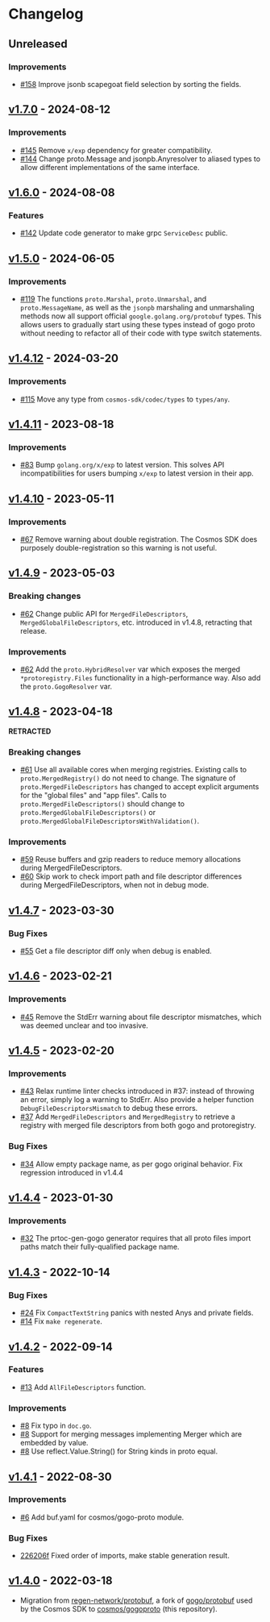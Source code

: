# Changelog

## Unreleased

### Improvements

- [#158](https://github.com/cosmos/gogoproto/pull/158) Improve jsonb scapegoat field selection by sorting the fields.

## [v1.7.0](https://github.com/cosmos/gogoproto/releases/tag/v1.7.0) - 2024-08-12

### Improvements

- [#145](https://github.com/cosmos/gogoproto/pull/145) Remove `x/exp` dependency for greater compatibility.
- [#144](https://github.com/cosmos/gogoproto/pull/144) Change proto.Message and jsonpb.Anyresolver to aliased types to allow different implementations of the same interface.

## [v1.6.0](https://github.com/cosmos/gogoproto/releases/tag/v1.6.0) - 2024-08-08

### Features

- [#142](https://github.com/cosmos/gogoproto/pull/142) Update code generator to make grpc `ServiceDesc` public.

## [v1.5.0](https://github.com/cosmos/gogoproto/releases/tag/v1.5.0) - 2024-06-05

### Improvements

- [#119](https://github.com/cosmos/gogoproto/pull/119) The functions `proto.Marshal`, `proto.Unmarshal`, and `proto.MessageName`, as well as the `jsonpb` marshaling and unmarshaling methods now all support official `google.golang.org/protobuf` types. This allows users to gradually start using these types instead of gogo proto without needing to refactor all of their code with type switch statements.

## [v1.4.12](https://github.com/cosmos/gogoproto/releases/tag/v1.4.12) - 2024-03-20

### Improvements

- [#115](https://github.com/cosmos/gogoproto/pull/115) Move any type from `cosmos-sdk/codec/types` to `types/any`.

## [v1.4.11](https://github.com/cosmos/gogoproto/releases/tag/v1.4.11) - 2023-08-18

### Improvements

- [#83](https://github.com/cosmos/gogoproto/pull/83) Bump `golang.org/x/exp` to latest version. This solves API incompatibilities for users bumping `x/exp` to latest version in their app.

## [v1.4.10](https://github.com/cosmos/gogoproto/releases/tag/v1.4.10) - 2023-05-11

### Improvements

- [#67](https://github.com/cosmos/gogoproto/pull/67) Remove warning about double registration. The Cosmos SDK does purposely double-registration so this warning is not useful.

## [v1.4.9](https://github.com/cosmos/gogoproto/releases/tag/v1.4.9) - 2023-05-03

### Breaking changes

- [#62](https://github.com/cosmos/gogoproto/pull/62) Change public API for `MergedFileDescriptors`, `MergedGlobalFileDescriptors`, etc. introduced in v1.4.8, retracting that release.

### Improvements

- [#62](https://github.com/cosmos/gogoproto/pull/62) Add the `proto.HybridResolver` var  which exposes the merged `*protoregistry.Files` functionality in a high-performance way. Also add the `proto.GogoResolver` var.

## [v1.4.8](https://github.com/cosmos/gogoproto/releases/tag/v1.4.8) - 2023-04-18

**RETRACTED**

### Breaking changes

- [#61](https://github.com/cosmos/gogoproto/pull/60) Use all available cores when merging registries.
  Existing calls to `proto.MergedRegistry()` do not need to change.
  The signature of `proto.MergedFileDescriptors` has changed to accept explicit arguments for the "global files" and "app files".
  Calls to `proto.MergedFileDescriptors()` should change to `proto.MergedGlobalFileDescriptors()` or `proto.MergedGlobalFileDescriptorsWithValidation()`.

### Improvements

- [#59](https://github.com/cosmos/gogoproto/pull/59) Reuse buffers and gzip readers to reduce memory allocations during MergedFileDescriptors.
- [#60](https://github.com/cosmos/gogoproto/pull/60) Skip work to check import path and file descriptor differences during MergedFileDescriptors, when not in debug mode.

## [v1.4.7](https://github.com/cosmos/gogoproto/releases/tag/v1.4.7) - 2023-03-30

### Bug Fixes

- [#55](https://github.com/cosmos/gogoproto/pull/55) Get a file descriptor diff only when debug is enabled.

## [v1.4.6](https://github.com/cosmos/gogoproto/releases/tag/v1.4.6) - 2023-02-21

### Improvements

- [#45](https://github.com/cosmos/gogoproto/pull/45) Remove the StdErr warning about file descriptor mismatches, which was deemed unclear and too invasive.

## [v1.4.5](https://github.com/cosmos/gogoproto/releases/tag/v1.4.5) - 2023-02-20

### Improvements

- [#43](https://github.com/cosmos/gogoproto/pull/43) Relax runtime linter checks introduced in #37: instead of throwing an error, simply log a warning to StdErr. Also provide a helper function `DebugFileDescriptorsMismatch` to debug these errors.
- [#37](https://github.com/cosmos/gogoproto/pull/37) Add `MergedFileDescriptors` and `MergedRegistry` to retrieve a registry with merged file descriptors from both gogo and protoregistry.

### Bug Fixes

- [#34](https://github.com/cosmos/gogoproto/pull/34) Allow empty package name, as per gogo original behavior. Fix regression introduced in v1.4.4

## [v1.4.4](https://github.com/cosmos/gogoproto/releases/tag/v1.4.4) - 2023-01-30

### Improvements

- [#32](https://github.com/cosmos/gogoproto/pull/32) The prtoc-gen-gogo generator requires that all proto files import paths match their fully-qualified package name.

## [v1.4.3](https://github.com/cosmos/gogoproto/releases/tag/v1.4.3) - 2022-10-14

### Bug Fixes

- [#24](https://github.com/cosmos/gogoproto/pull/24) Fix `CompactTextString` panics with nested Anys and private fields.
- [#14](https://github.com/cosmos/gogoproto/pull/14) Fix `make regenerate`.

## [v1.4.2](https://github.com/cosmos/gogoproto/releases/tag/v1.4.2) - 2022-09-14

### Features

- [#13](https://github.com/cosmos/gogoproto/pull/13) Add `AllFileDescriptors` function.

### Improvements

- [#8](https://github.com/cosmos/gogoproto/pull/8) Fix typo in `doc.go`.
- [#8](https://github.com/cosmos/gogoproto/pull/8) Support for merging messages implementing Merger which are embedded by value.
- [#8](https://github.com/cosmos/gogoproto/pull/8) Use reflect.Value.String() for String kinds in proto equal.

## [v1.4.1](https://github.com/cosmos/gogoproto/releases/tag/v1.4.1) - 2022-08-30

### Improvements

- [#6](https://github.com/cosmos/gogoproto/pull/6) Add buf.yaml for cosmos/gogo-proto module.

### Bug Fixes

- [226206f](https://github.com/cosmos/gogoproto/commit/226206f39bd7276e88ec684ea0028c18ec2c91ae) Fixed order of imports, make stable generation result.

## [v1.4.0](https://github.com/cosmos/gogoproto/releases/tag/v1.4.0) - 2022-03-18

- Migration from [regen-network/protobuf](https://github.com/regen-network/protobuf), a fork of [gogo/protobuf](https://github.com/gogo/protobuf) used by the Cosmos SDK to [cosmos/gogoproto](https://github.com/cosmos/gogoproto) (this repository).
